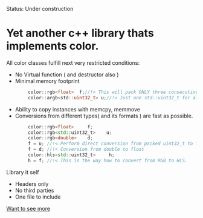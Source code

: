 Status: Under construction
# Yet another c++ library thats implements color.

All color classes fulfill next very restricted conditions:
- No Virtual function ( and destructor also )
- Minimal memory footprint
```c
        color::rgb<float>  f;//!< This will pack ONLY three consecutive floats in memory 
        color::argb<std::uint32_t> u;//!< Just one std::uint32_t for all. 
```
- Ability to copy instances with memcpy, memmove
- Conversions from different types( and its formats ) are fast as possible.
```c++
        color::rgb<float>     f;
        color::rgb<std::uint32_t>    u;
        color::rgb<double>    d;
        f = u; //!< Perform direct conversion from packed uint32_t to float.
        f = d; //!< Conversion from double to float
        color::hls<std::uint32_t>     h;
        h = f; //!< This is the way how to convert from RGB to HLS.
```

Library it self
- Headers only
- No third parties
- One file to include

[Want to see more](doc/index.html)
